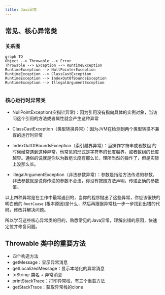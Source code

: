 ```yaml
---
title: Java异常
---
```


## 常见、核心异常类

### 关系图
```mermaid
graph TD 
Object --> Throwable --> Error
Throwable --> Exception --> RuntimeException
RuntimeException --> NullPointerException
RuntimeException --> ClassCastException
RuntimeException --> IndexOutOfBoundsException
RuntimeException --> IllegalArgumentException


```

### 核心运行时异常类
- NullPointException(空指针异常)：因为引用没有指向具体的实例对象，当访问这个引用的方法或者属性就会产生这种异常

- ClassCastException（类型转换异常）：因为JVM在检测到两个类型转换不兼容的运行时异常

- IndexOutOfBoundsException（索引越界异常）：当操作字符串或者数组 的时候经常遇到这种异常，他常见的形式是字符串的长度越界，或者数组的长度越界。通俗的说就是你以为数组长度有那么长，理所当然的操作了，但是实际上没那么长。

- IllegalArgumentException（非法参数异常）：参数是指给方法传递的参数，非法参数就是说你传递的参数不合法，你没有按照方法声明，传递正确的参数值。

以上四种异常是在工作中最常遇到的，当你的程序抛出了这些异常，你应该很快的明白他的 `RootCause` (根本原因)是什么，然后再跟据异常栈一步一步找到出错的代码，修改并解决问题。

所以学习这些核心异常类的目的，熟悉常见的Java异常，理解出错的原因，快速定位并修复问题。


## Throwable 类中的重要方法

- 四个构造方法
- getMessage：显示异常消息
- getLocalizedMessage：显示本地化的异常消息
- toString: 类名 + 异常消息
- printStackTrace：打印异常栈，有三个重载方法
- getStackTrace：获取异常栈的clone
